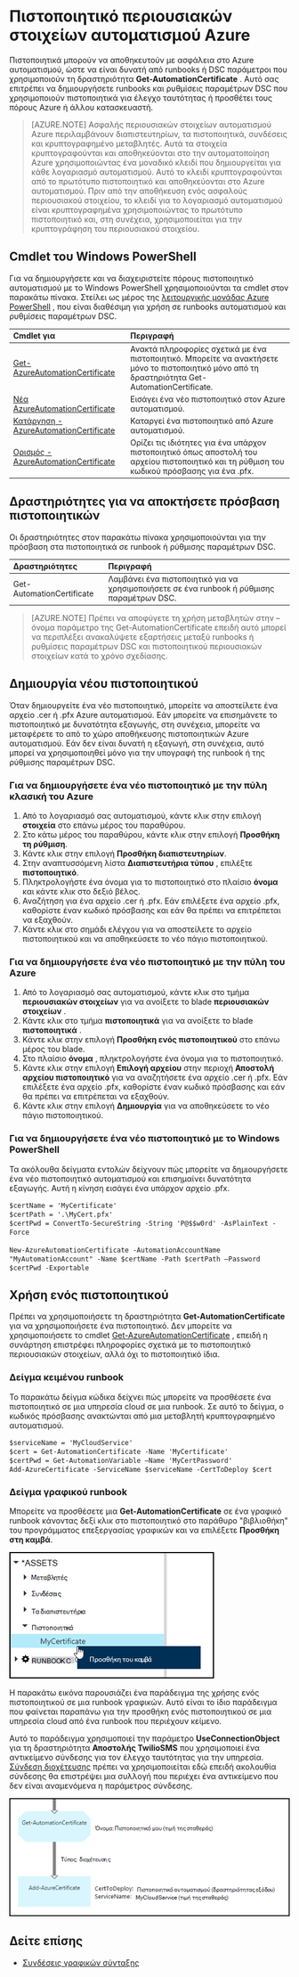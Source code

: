 <properties 
   pageTitle="Πιστοποιητικό περιουσιακών στοιχείων αυτοματισμού Azure | Microsoft Azure"
   description="Πιστοποιητικά μπορούν να αποθηκευτούν με ασφάλεια σε Azure αυτοματισμού, ώστε να είναι δυνατή από runbooks ή DSC ρυθμίσεις παραμέτρων για τον έλεγχο ταυτότητας έναντι Azure και πόρους άλλου κατασκευαστή.  Σε αυτό το άρθρο εξηγεί τις λεπτομέρειες της πιστοποιητικά και πώς μπορείτε να εργαστείτε με αυτά που περιέχουν κείμενο και γραφικά σύνταξης."
   services="automation"
   documentationCenter=""
   authors="mgoedtel"
   manager="stevenka"
   editor="tysonn" />
<tags 
   ms.service="automation"
   ms.devlang="na"
   ms.topic="article"
   ms.tgt_pltfrm="na"
   ms.workload="infrastructure-services"
   ms.date="02/23/2016"
   ms.author="magoedte;bwren" />

# <a name="certificate-assets-in-azure-automation"></a>Πιστοποιητικό περιουσιακών στοιχείων αυτοματισμού Azure

Πιστοποιητικά μπορούν να αποθηκευτούν με ασφάλεια στο Azure αυτοματισμού, ώστε να είναι δυνατή από runbooks ή DSC παράμετροι που χρησιμοποιούν τη δραστηριότητα **Get-AutomationCertificate** . Αυτό σας επιτρέπει να δημιουργήσετε runbooks και ρυθμίσεις παραμέτρων DSC που χρησιμοποιούν πιστοποιητικά για έλεγχο ταυτότητας ή προσθέτει τους πόρους Azure ή άλλου κατασκευαστή.

>[AZURE.NOTE] Ασφαλής περιουσιακών στοιχείων αυτοματισμού Azure περιλαμβάνουν διαπιστευτηρίων, τα πιστοποιητικά, συνδέσεις και κρυπτογραφημένο μεταβλητές. Αυτά τα στοιχεία κρυπτογραφούνται και αποθηκεύονται στο την αυτοματοποίηση Azure χρησιμοποιώντας ένα μοναδικό κλειδί που δημιουργείται για κάθε λογαριασμό αυτοματισμού. Αυτό το κλειδί κρυπτογραφούνται από το πρωτότυπο πιστοποιητικό και αποθηκεύονται στο Azure αυτοματισμού. Πριν από την αποθήκευση ενός ασφαλούς περιουσιακού στοιχείου, το κλειδί για το λογαριασμό αυτοματισμού είναι κρυπτογραφημένα χρησιμοποιώντας το πρωτότυπο πιστοποιητικό και, στη συνέχεια, χρησιμοποιείται για την κρυπτογράφηση του περιουσιακού στοιχείου.

## <a name="windows-powershell-cmdlets"></a>Cmdlet του Windows PowerShell

Για να δημιουργήσετε και να διαχειριστείτε πόρους πιστοποιητικό αυτοματισμού με το Windows PowerShell χρησιμοποιούνται τα cmdlet στον παρακάτω πίνακα. Στείλει ως μέρος της [λειτουργικής μονάδας Azure PowerShell](../powershell-install-configure.md) , που είναι διαθέσιμη για χρήση σε runbooks αυτοματισμού και ρυθμίσεις παραμέτρων DSC.

|Cmdlet για|Περιγραφή|
|:---|:---|
|[Get-AzureAutomationCertificate](http://msdn.microsoft.com/library/dn913765.aspx)|Ανακτά πληροφορίες σχετικά με ένα πιστοποιητικό. Μπορείτε να ανακτήσετε μόνο το πιστοποιητικό μόνο από τη δραστηριότητα Get-AutomationCertificate.|
|[Νέα AzureAutomationCertificate](http://msdn.microsoft.com/library/dn913764.aspx)|Εισάγει ένα νέο πιστοποιητικό στον Azure αυτοματισμού.|
|[Κατάργηση - AzureAutomationCertificate](http://msdn.microsoft.com/library/dn913773.aspx)|Καταργεί ένα πιστοποιητικό από Azure αυτοματισμού.|
|[Ορισμός - AzureAutomationCertificate](http://msdn.microsoft.com/library/dn913763.aspx)|Ορίζει τις ιδιότητες για ένα υπάρχον πιστοποιητικό όπως αποστολή του αρχείου πιστοποιητικό και τη ρύθμιση του κωδικού πρόσβασης για ένα .pfx.|

## <a name="activities-to-access-certificates"></a>Δραστηριότητες για να αποκτήσετε πρόσβαση πιστοποιητικών

Οι δραστηριότητες στον παρακάτω πίνακα χρησιμοποιούνται για την πρόσβαση στα πιστοποιητικά σε runbook ή ρύθμισης παραμέτρων DSC.

|Δραστηριότητες|Περιγραφή|
|:---|:---|
|Get-AutomationCertificate|Λαμβάνει ένα πιστοποιητικό για να χρησιμοποιήσετε σε ένα runbook ή ρύθμισης παραμέτρων DSC.|

>[AZURE.NOTE] Πρέπει να αποφύγετε τη χρήση μεταβλητών στην – όνομα παράμετρο της Get-AutomationCertificate επειδή αυτό μπορεί να περιπλέξει ανακαλύψετε εξαρτήσεις μεταξύ runbooks ή ρυθμίσεις παραμέτρων DSC και πιστοποιητικού περιουσιακών στοιχείων κατά το χρόνο σχεδίασης.

## <a name="creating-a-new-certificate"></a>Δημιουργία νέου πιστοποιητικού

Όταν δημιουργείτε ένα νέο πιστοποιητικό, μπορείτε να αποστείλετε ένα αρχείο .cer ή .pfx Azure αυτοματισμού. Εάν μπορείτε να επισημάνετε το πιστοποιητικό με δυνατότητα εξαγωγής, στη συνέχεια, μπορείτε να μεταφέρετε το από το χώρο αποθήκευσης πιστοποιητικών Azure αυτοματισμού. Εάν δεν είναι δυνατή η εξαγωγή, στη συνέχεια, αυτό μπορεί να χρησιμοποιηθεί μόνο για την υπογραφή της runbook ή της ρύθμισης παραμέτρων DSC.

### <a name="to-create-a-new-certificate-with-the-azure-classic-portal"></a>Για να δημιουργήσετε ένα νέο πιστοποιητικό με την πύλη κλασική του Azure

1. Από το λογαριασμό σας αυτοματισμού, κάντε κλικ στην επιλογή **στοιχεία** στο επάνω μέρος του παραθύρου.
1. Στο κάτω μέρος του παραθύρου, κάντε κλικ στην επιλογή **Προσθήκη τη ρύθμιση**.
1. Κάντε κλικ στην επιλογή **Προσθήκη διαπιστευτηρίων**.
2. Στην αναπτυσσόμενη λίστα **Διαπιστευτήρια τύπου** , επιλέξτε **πιστοποιητικό**.
3. Πληκτρολογήστε ένα όνομα για το πιστοποιητικό στο πλαίσιο **όνομα** και κάντε κλικ στο δεξιό βέλος.
4. Αναζήτηση για ένα αρχείο .cer ή .pfx.  Εάν επιλέξετε ένα αρχείο .pfx, καθορίστε έναν κωδικό πρόσβασης και εάν θα πρέπει να επιτρέπεται να εξαχθούν.
1. Κάντε κλικ στο σημάδι ελέγχου για να αποστείλετε το αρχείο πιστοποιητικού και να αποθηκεύσετε το νέο πάγιο πιστοποιητικού.


### <a name="to-create-a-new-certificate-with-the-azure-portal"></a>Για να δημιουργήσετε ένα νέο πιστοποιητικό με την πύλη του Azure

1. Από το λογαριασμό σας αυτοματισμού, κάντε κλικ στο τμήμα **περιουσιακών στοιχείων** για να ανοίξετε το blade **περιουσιακών στοιχείων** .
1. Κάντε κλικ στο τμήμα **πιστοποιητικά** για να ανοίξετε το blade **πιστοποιητικά** .
1. Κάντε κλικ στην επιλογή **Προσθήκη ενός πιστοποιητικού** στο επάνω μέρος του blade.
2. Στο πλαίσιο **όνομα** , πληκτρολογήστε ένα όνομα για το πιστοποιητικό.
2. Κάντε κλικ στην επιλογή **Επιλογή αρχείου** στην περιοχή **Αποστολή αρχείου πιστοποιητικό** για να αναζητήσετε ένα αρχείο .cer ή .pfx.  Εάν επιλέξετε ένα αρχείο .pfx, καθορίστε έναν κωδικό πρόσβασης και εάν θα πρέπει να επιτρέπεται να εξαχθούν.
1. Κάντε κλικ στην επιλογή **Δημιουργία** για να αποθηκεύσετε το νέο πάγιο πιστοποιητικού.


### <a name="to-create-a-new-certificate-with-windows-powershell"></a>Για να δημιουργήσετε ένα νέο πιστοποιητικό με το Windows PowerShell

Τα ακόλουθα δείγματα εντολών δείχνουν πώς μπορείτε να δημιουργήσετε ένα νέο πιστοποιητικό αυτοματισμού και επισημαίνει δυνατότητα εξαγωγής. Αυτή η κίνηση εισάγει ένα υπάρχον αρχείο .pfx.

    $certName = 'MyCertificate'
    $certPath = '.\MyCert.pfx'
    $certPwd = ConvertTo-SecureString -String 'P@$$w0rd' -AsPlainText -Force
    
    New-AzureAutomationCertificate -AutomationAccountName "MyAutomationAccount" -Name $certName -Path $certPath –Password $certPwd -Exportable

## <a name="using-a-certificate"></a>Χρήση ενός πιστοποιητικού

Πρέπει να χρησιμοποιήσετε τη δραστηριότητα **Get-AutomationCertificate** για να χρησιμοποιήσετε ένα πιστοποιητικό. Δεν μπορείτε να χρησιμοποιήσετε το cmdlet [Get-AzureAutomationCertificate](http://msdn.microsoft.com/library/dn913765.aspx) , επειδή η συνάρτηση επιστρέφει πληροφορίες σχετικά με το πιστοποιητικό περιουσιακών στοιχείων, αλλά όχι το πιστοποιητικό ίδια.

### <a name="textual-runbook-sample"></a>Δείγμα κειμένου runbook

Το παρακάτω δείγμα κώδικα δείχνει πώς μπορείτε να προσθέσετε ένα πιστοποιητικό σε μια υπηρεσία cloud σε μια runbook. Σε αυτό το δείγμα, ο κωδικός πρόσβασης ανακτώνται από μια μεταβλητή κρυπτογραφημένο αυτοματισμού.

    $serviceName = 'MyCloudService'
    $cert = Get-AutomationCertificate -Name 'MyCertificate'
    $certPwd = Get-AutomationVariable –Name 'MyCertPassword'
    Add-AzureCertificate -ServiceName $serviceName -CertToDeploy $cert

### <a name="graphical-runbook-sample"></a>Δείγμα γραφικού runbook

Μπορείτε να προσθέσετε μια **Get-AutomationCertificate** σε ένα γραφικό runbook κάνοντας δεξί κλικ στο πιστοποιητικό στο παράθυρο "βιβλιοθήκη" του προγράμματος επεξεργασίας γραφικών και να επιλέξετε **Προσθήκη στη καμβά**.

![](media/automation-certificates/certificate-add-canvas.png)

Η παρακάτω εικόνα παρουσιάζει ένα παράδειγμα της χρήσης ενός πιστοποιητικού σε μια runbook γραφικών.  Αυτό είναι το ίδιο παράδειγμα που φαίνεται παραπάνω για την προσθήκη ενός πιστοποιητικού σε μια υπηρεσία cloud από ένα runbook που περιέχουν κείμενο.  

Αυτό το παράδειγμα χρησιμοποιεί την παράμετρο **UseConnectionObject** για τη δραστηριότητα **Αποστολής TwilioSMS** που χρησιμοποιεί ένα αντικείμενο σύνδεσης για τον έλεγχο ταυτότητας για την υπηρεσία.  [Σύνδεση διοχέτευσης](automation-graphical-authoring-intro.md#links-and-workflow) πρέπει να χρησιμοποιείται εδώ επειδή ακολουθία σύνδεσης θα επιστρέψει μια συλλογή που περιέχει ένα αντικείμενο που δεν είναι αναμενόμενα η παράμετρος σύνδεσης.

![](media/automation-certificates/add-certificate.png)


## <a name="see-also"></a>Δείτε επίσης

- [Συνδέσεις γραφικών σύνταξης](automation-graphical-authoring-intro.md#links-and-workflow) 
